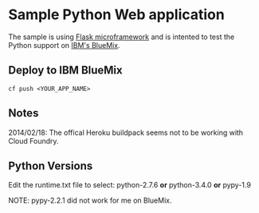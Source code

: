 Sample Python Web application
=============================

The sample is using [Flask microframework](http://flask.pocoo.org/) and is intented to test the Python support on [IBM's BlueMix](https://bluemix.net/).

Deploy to IBM BlueMix
---------------------
```script
cf push <YOUR_APP_NAME>
```

Notes
-----
2014/02/18: The offical Heroku buildpack seems not to be working with Cloud Foundry.

Python Versions
---------------
Edit the runtime.txt file to select: python-2.7.6 __or__ python-3.4.0 __or__ pypy-1.9

NOTE: pypy-2.2.1 did not work for me on BlueMix.
